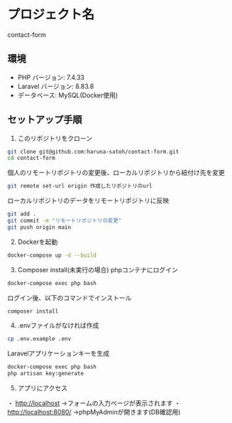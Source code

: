 # プロジェクト名

contact-form

## 環境
- PHP バージョン: 7.4.33
- Laravel バージョン: 8.83.8
- データベース: MySQL(Docker使用)

## セットアップ手順

1. このリポジトリをクローン
```bash
git clone git@github.com:haruna-satoh/contact-form.git
cd contact-form
```

個人のリモートリポジトリの変更後、ローカルリポジトリから紐付け先を変更
```bash
git remote set-url origin 作成したリポジトリのurl
```

ローカルリポジトリのデータをリモートリポジトリに反映
```bash
git add .
git commit -m "リモートリポジトリの変更"
git push origin main
```

2. Dockerを起動
```bash
docker-compose up -d --build
```

3. Composer install(未実行の場合)
phpコンテナにログイン
```bash
docker-compose exec php bash
```

ログイン後、以下のコマンドでインストール
```bash
composer install
```

4. .envファイルがなければ作成
```bash
cp .env.example .env
```

Laravelアプリケーションキーを生成
```bash
docker-compose exec php bash
php artisan key:generate
```

5. アプリにアクセス

・ [http://localhost](http://localhost)
    →フォームの入力ページが表示されます
・ [http://localhost:8080/](http://localhost:8080/)
    →phpMyAdminが開きます(DB確認用)